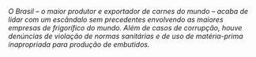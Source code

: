 _O Brasil – o maior produtor e exportador de carnes do mundo – acaba de lidar com um escândalo sem precedentes envolvendo as maiores empresas de frigorífico do mundo. Além de casos de corrupção, houve denúncias de violação de normas sanitárias e de uso de matéria-prima inapropriada para produção de embutidos._